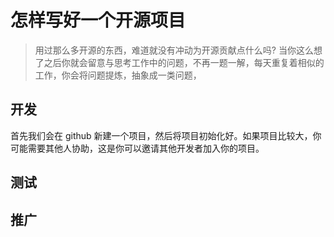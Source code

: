 # 怎样写好一个开源项目

> 用过那么多开源的东西，难道就没有冲动为开源贡献点什么吗? 当你这么想了之后你就会留意与思考工作中的问题，不再一题一解，每天重复着相似的工作，你会将问题提炼，抽象成一类问题，

## 开发

首先我们会在 github 新建一个项目，然后将项目初始化好。如果项目比较大，你可能需要其他人协助，这是你可以邀请其他开发者加入你的项目。

## 测试

## 推广
